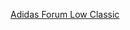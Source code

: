 [Adidas Forum Low Classic](https://www.amazon.com/adidas-Originals-Forum-Classic-Sneaker/dp/B0BHQ2B6D3/ref=sr_1_1?crid=2UXURHX3Q2W0K&dib=eyJ2IjoiMSJ9.CLhPU06GTPDFOQ8NBxYKb551zyzpiRgA859DZp89gETkv-obhNOUlSlN8Ywaqdb6-m_IWfTaTx4mcsHVLGUhuJy71oLi9ij-hKFbiWSG7RkyJ--WU4kYEph4Sc-UnGiDChypJZ8vIvWV4bL7kKuKZL9_j-j5DW_uKC_xQo40ZFsxb2HABD6DtC25I46FHmmF8Z-j7F2yozeXsINWsA6JdtIfixu592HvwRKmIsATYenAdSaeTYPimJKHOQ_eM2_D1IAyWPY9KmNrnucC2Av9SRSXiZH20irsqGHqgUr7A9c.Rd5gUFdh8_umzusWfTiFLy1ThQLAVVR11Jp5jWDDSD4&dib_tag=se&keywords=adidas%2Bforum%2Blow%2Bclassic%2Bmens&qid=1725822495&sprefix=adidas%2Bforum%2Blow%2Bclassic%2Bmen%2Caps%2C181&sr=8-1&th=1&psc=1)

